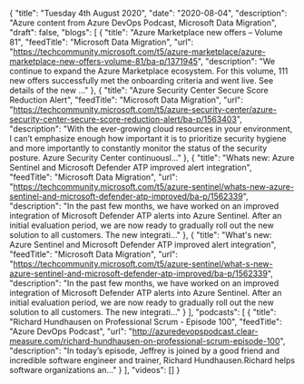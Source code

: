 {
  "title": "Tuesday 4th August 2020",
  "date": "2020-08-04",
  "description": "Azure content from Azure DevOps Podcast, Microsoft Data Migration",
  "draft": false,
  "blogs": [
    {
      "title": "Azure Marketplace new offers – Volume 81",
      "feedTitle": "Microsoft Data Migration",
      "url": "https://techcommunity.microsoft.com/t5/azure-marketplace/azure-marketplace-new-offers-volume-81/ba-p/1371945",
      "description": "We continue to expand the Azure Marketplace ecosystem. For this volume, 111 new offers successfully met the onboarding criteria and went live. See details of the new ..."
    },
    {
      "title": "Azure Security Center Secure Score Reduction Alert",
      "feedTitle": "Microsoft Data Migration",
      "url": "https://techcommunity.microsoft.com/t5/azure-security-center/azure-security-center-secure-score-reduction-alert/ba-p/1563403",
      "description": "With the ever-growing cloud resources in your environment, I can’t emphasize enough how important it is to prioritize security hygiene and more importantly to constantly monitor the status of the security posture. Azure Security Center continuousl..."
    },
    {
      "title": "Whats new: Azure Sentinel and Microsoft Defender ATP improved alert integration",
      "feedTitle": "Microsoft Data Migration",
      "url": "https://techcommunity.microsoft.com/t5/azure-sentinel/whats-new-azure-sentinel-and-microsoft-defender-atp-improved/ba-p/1562339",
      "description": "In the past few months, we have worked on an improved integration of Microsoft Defender ATP alerts into Azure Sentinel. After an initial evaluation period, we are now ready to gradually roll out the new solution to all customers. The new integrati..."
    },
    {
      "title": "What's new: Azure Sentinel and Microsoft Defender ATP improved alert integration",
      "feedTitle": "Microsoft Data Migration",
      "url": "https://techcommunity.microsoft.com/t5/azure-sentinel/what-s-new-azure-sentinel-and-microsoft-defender-atp-improved/ba-p/1562339",
      "description": "In the past few months, we have worked on an improved integration of Microsoft Defender ATP alerts into Azure Sentinel. After an initial evaluation period, we are now ready to gradually roll out the new solution to all customers. The new integrati..."
    }
  ],
  "podcasts": [
    {
      "title": "Richard Hundhausen on Professional Scrum - Episode 100",
      "feedTitle": "Azure DevOps Podcast",
      "url": "http://azuredevopspodcast.clear-measure.com/richard-hundhausen-on-professional-scrum-episode-100",
      "description": "In today’s episode, Jeffrey is joined by a good friend and incredible software engineer and trainer, Richard Hundhausen.Richard helps software organizations an..."
    }
  ],
  "videos": []
}